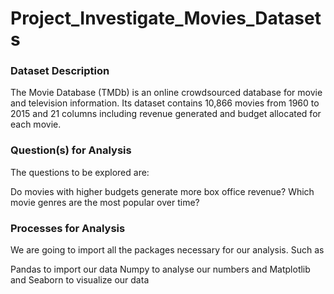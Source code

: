 # Project_Investigate_Movies_Datasets

### Dataset Description
The Movie Database (TMDb) is an online crowdsourced database for movie and television information. Its dataset contains 10,866 movies from 1960 to 2015 and 21 columns including revenue generated and budget allocated for each movie.

### Question(s) for Analysis
The questions to be explored are:

Do movies with higher budgets generate more box office revenue?
Which movie genres are the most popular over time?

### Processes for Analysis
We are going to import all the packages necessary for our analysis. Such as

Pandas to import our data
Numpy to analyse our numbers and
Matplotlib and Seaborn to visualize our data
